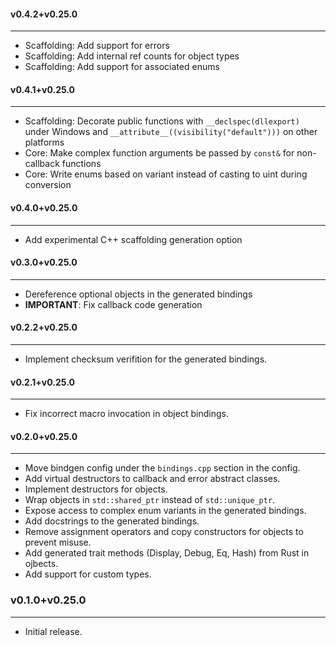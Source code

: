 #### v0.4.2+v0.25.0

----

- Scaffolding: Add support for errors
- Scaffolding: Add internal ref counts for object types
- Scaffolding: Add support for associated enums

#### v0.4.1+v0.25.0

----

- Scaffolding: Decorate public functions with `__declspec(dllexport)` under Windows and `__attribute__((visibility("default")))` on other platforms
- Core: Make complex function arguments be passed by `const&` for non-callback functions
- Core: Write enums based on variant instead of casting to uint during conversion

#### v0.4.0+v0.25.0

----

- Add experimental C++ scaffolding generation option

#### v0.3.0+v0.25.0

----

- Dereference optional objects in the generated bindings
- **IMPORTANT**: Fix callback code generation

#### v0.2.2+v0.25.0

----

- Implement checksum verifition for the generated bindings.


#### v0.2.1+v0.25.0

----

- Fix incorrect macro invocation in object bindings.

#### v0.2.0+v0.25.0

----

- Move bindgen config under the `bindings.cpp` section in the config.
- Add virtual destructors to callback and error abstract classes.
- Implement destructors for objects.
- Wrap objects in `std::shared_ptr` instead of `std::unique_ptr`.
- Expose access to complex enum variants in the generated bindings.
- Add docstrings to the generated bindings.
- Remove assignment operators and copy constructors for objects to prevent misuse.
- Add generated trait methods (Display, Debug, Eq, Hash) from Rust in ojbects.
- Add support for custom types.

### v0.1.0+v0.25.0

----

- Initial release.
